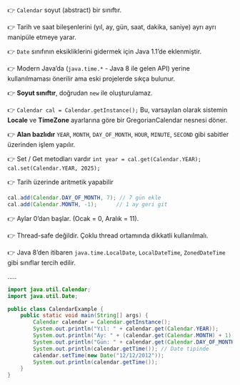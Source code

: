 👉 `Calendar` soyut (abstract) bir sınıftır.

👉 Tarih ve saat bileşenlerini (yıl, ay, gün, saat, dakika, saniye) ayrı ayrı manipüle etmeye yarar.

👉 `Date` sınıfının eksikliklerini gidermek için Java 1.1’de eklenmiştir.

👉 Modern Java’da (`java.time.*` - Java 8 ile gelen API) yerine kullanılmaması önerilir ama eski projelerde sıkça bulunur.

👉 **Soyut sınıftır**, doğrudan `new` ile oluşturulamaz.

👉 `Calendar cal = Calendar.getInstance();` Bu, varsayılan olarak sistemin **Locale** ve **TimeZone** ayarlarına göre bir GregorianCalendar nesnesi döner.

👉 **Alan bazlıdır**
`YEAR`, `MONTH`, `DAY_OF_MONTH`, `HOUR`, `MINUTE`, `SECOND` gibi sabitler üzerinden işlem yapılır.

👉 Set / Get metodları vardır `int year = cal.get(Calendar.YEAR);` `cal.set(Calendar.YEAR, 2025);`

👉 Tarih üzerinde aritmetik yapabilir
```java
cal.add(Calendar.DAY_OF_MONTH, 7); // 7 gün ekle
cal.add(Calendar.MONTH, -1);      // 1 ay geri git
```

👉 Aylar 0’dan başlar. (Ocak = 0, Aralık = 11).

👉 Thread-safe değildir. Çoklu thread ortamında dikkatli kullanılmalı.

👉 Java 8’den itibaren `java.time.LocalDate`, `LocalDateTime`, `ZonedDateTime` gibi sınıflar tercih edilir.

.....

```java
import java.util.Calendar;
import java.util.Date;

public class CalendarExample {
    public static void main(String[] args) {
        Calendar calendar = Calendar.getInstance();
        System.out.println("Yıl: " + calendar.get(Calendar.YEAR));
        System.out.println("Ay: " + (calendar.get(Calendar.MONTH) + 1)); // Aylar 0'dan başlar
        System.out.println("Gün: " + calendar.get(Calendar.DAY_OF_MONTH));
        System.out.println(calendar.getTime()); // Date tipinde
        calendar.setTime(new Date("12/12/2012"));
        System.out.println(calendar.getTime());
    }
}
```